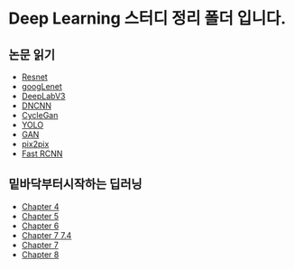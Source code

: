# Deep Learning 스터디 정리 폴더 입니다.

## 논문 읽기
- [Resnet]([/논문읽기/1.%20Resnet.md](https://github.com/ChoiBigO/Study/blob/main/Deep%20Learning%20%EC%8A%A4%ED%84%B0%EB%94%94/%EB%85%BC%EB%AC%B8%EC%9D%BD%EA%B8%B0/1.%20Resnet.md))
- [googLenet](https://github.com/ChoiBigO/Study/blob/main/Deep%20Learning%20%EC%8A%A4%ED%84%B0%EB%94%94/%EB%85%BC%EB%AC%B8%EC%9D%BD%EA%B8%B0/2.%20googLenet.md)
- [DeepLabV3](https://github.com/ChoiBigO/Study/blob/main/Deep%20Learning%20%EC%8A%A4%ED%84%B0%EB%94%94/%EB%85%BC%EB%AC%B8%EC%9D%BD%EA%B8%B0/3.%20DeepLabV3.md)
- [DNCNN](https://github.com/ChoiBigO/Study/blob/main/Deep%20Learning%20%EC%8A%A4%ED%84%B0%EB%94%94/%EB%85%BC%EB%AC%B8%EC%9D%BD%EA%B8%B0/4.DNCNN.md)
- [CycleGan](https://github.com/ChoiBigO/Study/blob/main/Deep%20Learning%20%EC%8A%A4%ED%84%B0%EB%94%94/%EB%85%BC%EB%AC%B8%EC%9D%BD%EA%B8%B0/CycleGan.md)
- [YOLO](https://github.com/ChoiBigO/Study/blob/main/Deep%20Learning%20%EC%8A%A4%ED%84%B0%EB%94%94/%EB%85%BC%EB%AC%B8%EC%9D%BD%EA%B8%B0/yolo.md)
- [GAN](https://github.com/ChoiBigO/Study/blob/main/Deep%20Learning%20%EC%8A%A4%ED%84%B0%EB%94%94/%EB%85%BC%EB%AC%B8%EC%9D%BD%EA%B8%B0/%EB%A6%AC%EB%B7%B0/7.GAN.md)
- [pix2pix](https://github.com/ChoiBigO/Study/blob/main/Deep%20Learning%20%EC%8A%A4%ED%84%B0%EB%94%94/%EB%85%BC%EB%AC%B8%EC%9D%BD%EA%B8%B0/%EB%A6%AC%EB%B7%B0/8.Pix2Pix.md)
- [Fast RCNN](https://github.com/ChoiBigO/Study/blob/main/Deep%20Learning%20%EC%8A%A4%ED%84%B0%EB%94%94/%EB%85%BC%EB%AC%B8%EC%9D%BD%EA%B8%B0/%EB%A6%AC%EB%B7%B0/9.FastRCNN.md)

## 밑바닥부터시작하는 딥러닝
- [Chapter 4](https://github.com/ChoiBigO/Study/blob/main/Deep%20Learning%20%EC%8A%A4%ED%84%B0%EB%94%94/%EB%B0%91%EB%B0%94%EB%8B%A5%20%EB%B6%80%ED%84%B0%20%EC%8B%9C%EC%9E%91%ED%95%98%EB%8A%94%20%EB%94%A5%EB%9F%AC%EB%8B%9D/Chapter_4_%EC%8B%A0%EA%B2%BD%EB%A7%9D%ED%95%99%EC%8A%B5.md)
- [Chapter 5](https://github.com/ChoiBigO/Study/blob/main/Deep%20Learning%20%EC%8A%A4%ED%84%B0%EB%94%94/%EB%B0%91%EB%B0%94%EB%8B%A5%20%EB%B6%80%ED%84%B0%20%EC%8B%9C%EC%9E%91%ED%95%98%EB%8A%94%20%EB%94%A5%EB%9F%AC%EB%8B%9D/Chapter_5_%EC%8B%A0%EA%B2%BD%EB%A7%9D%ED%95%99%EC%8A%B5.md)
- [Chapter 6](https://github.com/ChoiBigO/Study/blob/main/Deep%20Learning%20%EC%8A%A4%ED%84%B0%EB%94%94/%EB%B0%91%EB%B0%94%EB%8B%A5%20%EB%B6%80%ED%84%B0%20%EC%8B%9C%EC%9E%91%ED%95%98%EB%8A%94%20%EB%94%A5%EB%9F%AC%EB%8B%9D/Chapter_6_%ED%95%99%EC%8A%B5%20%EA%B4%80%EB%A0%A8%20%EA%B8%B0%EC%88%A0%EB%93%A4.md)
- [Chapter 7 7.4 ](https://github.com/ChoiBigO/Study/blob/main/Deep%20Learning%20%EC%8A%A4%ED%84%B0%EB%94%94/%EB%B0%91%EB%B0%94%EB%8B%A5%20%EB%B6%80%ED%84%B0%20%EC%8B%9C%EC%9E%91%ED%95%98%EB%8A%94%20%EB%94%A5%EB%9F%AC%EB%8B%9D/Chapter_7_7.4_%ED%95%A9%EC%84%B1%EA%B3%B1_%ED%92%80%EB%A7%81%20%EA%B3%84%EC%B8%B5%20%EA%B5%AC%ED%98%84%ED%95%98%EA%B8%B0.py)
- [Chapter 7 ](https://github.com/ChoiBigO/Study/blob/main/Deep%20Learning%20%EC%8A%A4%ED%84%B0%EB%94%94/%EB%B0%91%EB%B0%94%EB%8B%A5%20%EB%B6%80%ED%84%B0%20%EC%8B%9C%EC%9E%91%ED%95%98%EB%8A%94%20%EB%94%A5%EB%9F%AC%EB%8B%9D/Chapter_7_%ED%95%A9%EC%84%B1%EA%B3%B1%20%EC%8B%A0%EA%B2%BD%EB%A7%9D(CNN).md)
- [Chapter 8 ](https://github.com/ChoiBigO/Study/blob/main/Deep%20Learning%20%EC%8A%A4%ED%84%B0%EB%94%94/%EB%B0%91%EB%B0%94%EB%8B%A5%20%EB%B6%80%ED%84%B0%20%EC%8B%9C%EC%9E%91%ED%95%98%EB%8A%94%20%EB%94%A5%EB%9F%AC%EB%8B%9D/Chapter_8_%EB%94%A5%EB%9F%AC%EB%8B%9D.md)